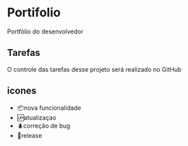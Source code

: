 # Portifolio

Portfólio do desenvolvedor 

## Tarefas

O controle das tarefas desse projeto será realizado no GitHub

## icones

- :package:nova funcionalidade
- :up:atualizaçao 
- :beetle:correção de bug
- :checkered_flag:release
